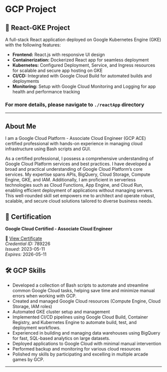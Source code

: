 # GCP Project

## 🚀 React-GKE Project

A full-stack React application deployed on Google Kubernetes Engine (GKE) with the following features:

- **Frontend:** React.js with responsive UI design
- **Containerization:** Dockerized React app for seamless deployment
- **Kubernetes:** Configured Deployment, Service, and Ingress resources for scalable and secure app hosting on GKE
- **CI/CD:** Integrated with Google Cloud Build for automated builds and deployments
- **Monitoring:** Setup with Google Cloud Monitoring and Logging for app health and performance tracking

### For more details, please navigate to `./reactApp` directory

---

## About Me
I am a Google Cloud Platform - Associate Cloud Engineer (GCP ACE) certified professional with hands-on experience in managing cloud infrastructure using Bash scripts and GUI. 

As a certified professional, I possess a comprehensive understanding of Google Cloud Platform services and best practices. I have developed a broad and practical understanding of Google Cloud Platform’s core services. My expertise spans APIs, BigQuery, Cloud Storage, Compute Engine, GKE, and IAM. Additionally, I am proficient in serverless technologies such as Cloud Functions, App Engine, and Cloud Run, enabling efficient deployment of applications without managing servers. This well-rounded skill set empowers me to architect and operate robust, scalable, and secure cloud solutions tailored to diverse business needs.  




## 📜 Certification

**Google Cloud Certified - Associate Cloud Engineer**  

🔗 [View Certificate](https://google.accredible.com/1b58e7a9-946b-4f84-8862-072f81da98fd)  
*Credential ID:* 789226  
*Issued:* 2023-05-11  
*Expires:* 2026-05-11 



## 🛠️ GCP Skills


- Developed a collection of Bash scripts to automate and streamline common Google Cloud tasks, helping save time and minimize manual errors when working with GCP.
- Created and managed Google Cloud resources (Compute Engine, Cloud Storage, IAM roles)
- Automated GKE cluster setup and management
- Implemented CI/CD pipelines using Google Cloud Build, Container Registry, and Kubernetes Engine to automate build, test, and deployment workflows.
- Experienced in building and managing data warehouses using BigQuery for fast, SQL-based analytics on large datasets.
- Deployed applications to Google Cloud with minimal manual intervention
- Performed backup and monitoring for various cloud resources
- Polished my skills by participating and excelling in multiple arcade games by GCP.  



---
